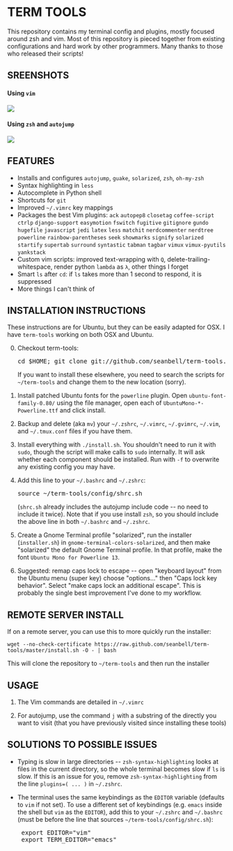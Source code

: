 # TERM TOOLS

This repository contains my terminal config and plugins, mostly focused around
zsh and vim.  Most of this repository is pieced together from existing
configurations and hard work by other programmers.  Many thanks to those who
released their scripts!

## SREENSHOTS

#### Using `vim`
![](https://github.com/seanbell/term-tools/blob/master/screenshots/screen1.png?raw=true)

#### Using `zsh` and `autojump`
![](https://github.com/seanbell/term-tools/blob/master/screenshots/screen2.png?raw=true)

## FEATURES
 * Installs and configures `autojump`, `guake`, `solarized`, `zsh`, `oh-my-zsh`
 * Syntax highlighting in `less`
 * Autocomplete in Python shell
 * Shortcuts for `git`
 * Improved `~/.vimrc` key mappings
 * Packages the best Vim plugins: `ack` `autopep8` `closetag` `coffee-script`
   `ctrlp` `django-support` `easymotion` `fswitch` `fugitive` `gitignore`
   `gundo` `hugefile` `javascript` `jedi` `latex` `less` `matchit`
   `nerdcommenter` `nerdtree` `powerline` `rainbow-parentheses` `seek`
   `showmarks` `signify` `solarized` `startify` `supertab` `surround`
   `syntastic` `tabman` `tagbar` `vimux` `vimux-pyutils` `yankstack`
 * Custom vim scripts: improved text-wrapping with `Q`,
   delete-trailing-whitespace, render python `lambda` as `λ`, other things I
   forget
 * Smart `ls` after `cd`: if `ls` takes more than 1 second to respond, it is
   suppressed
 * More things I can't think of

## INSTALLATION INSTRUCTIONS

These instructions are for Ubuntu, but they can be easily adapted for OSX.  I
have `term-tools` working on both OSX and Ubuntu.

0. Checkout term-tools:
   <pre>cd $HOME; git clone git://github.com/seanbell/term-tools.git</pre>

   If you want to install these elsewhere, you need to search the scripts for
   `~/term-tools` and change them to the new location (sorry).

1. Install patched Ubuntu fonts for the `powerline` plugin.  Open
   `ubuntu-font-family-0.80/` using the file manager, open each of
   `UbuntuMono-*-Powerline.ttf` and click install.

2. Backup and delete (aka `mv`) your `~/.zshrc`, `~/.vimrc`, `~/.gvimrc`,
   `~/.vim`, and `~/.tmux.conf` files if you have them.

3. Install everything with `./install.sh`.  You shouldn't need to run it with
   `sudo`, though the script will make calls to `sudo` internally.  It will ask
   whether each component should be installed.  Run with `-f` to overwrite any
   existing config you may have.

4. Add this line to your `~/.bashrc` and `~/.zshrc`:
   <pre>source ~/term-tools/config/shrc.sh</pre>
   (`shrc.sh` already includes the autojump include code -- no need to include
   it twice).  Note that if you use install `zsh`, so you should include the
   above line in both `~/.bashrc` and `~/.zshrc`.

5. Create a Gnome Terminal profile "solarized", run the installer
   (`installer.sh`) in `gnome-terminal-colors-solarized`, and then make
   "solarized" the default Gnome Terminal profile.  In that profile, make the
   font `Ubuntu Mono for Powerline 13`.

6. Suggested: remap caps lock to escape -- open "keyboard layout" from the
   Ubuntu menu (super key) choose "options..." then "Caps lock key behavior".
   Select "make caps lock an additional escape".  This is probably the single
   best improvement I've done to my workflow.

## REMOTE SERVER INSTALL

If on a remote server, you can use this to more quickly run the installer:

	wget --no-check-certificate https://raw.github.com/seanbell/term-tools/master/install.sh -O - | bash

This will clone the repository to `~/term-tools` and then run the installer

## USAGE

1. The Vim commands are detailed in `~/.vimrc`

2. For autojump, use the command `j` with a substring of the directly you want
   to visit (that you have previously visited since installing these tools)

## SOLUTIONS TO POSSIBLE ISSUES

 * Typing is slow in large directories -- `zsh-syntax-highlighting` looks at
   files in the current directory, so the whole terminal becomes slow if `ls`
   is slow.  If this is an issue for you, remove `zsh-syntax-highlighting` from
   the line `plugins=( ... )` in `~/.zshrc`.

 * The terminal uses the same keybindings as the `EDITOR` variable (defaults to
   `vim` if not set).  To use a different set of keybindings (e.g. `emacs`
   inside the shell but `vim` as the `EDITOR`), add this to your `~/.zshrc` and
   `~/.bashrc` (must be before the line that sources `~/term-tools/config/shrc.sh`):
	<pre>
	export EDITOR="vim"
	export TERM_EDITOR="emacs"
	</pre>
